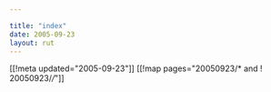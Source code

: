 ```yaml
---

title: "index"
date: 2005-09-23
layout: rut
---
```


[[!meta updated="2005-09-23"]]
[[!map pages="20050923/* and ! 20050923/*/*"]]
